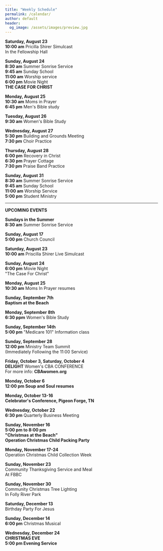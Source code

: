```yaml
---
title: "Weekly Schedule"
permalink: /calendar/
author: default
header:
  og_image: /assets/images/preview.jpg
---
```


<!--
**Example Day**
[10:00 am] Two Spaces At The End Of The Line ->
--
 title: "Weekly Schedule"
permalink: /calendar/
author: default
header:
  og_image: /assets/images/preview.jpg
---

<!--
**Example Day**
[10:00 am] Two Spaces At The End Of The Line ->
-->


**Saturday, August 23**  
**10:00 am** Pricilla Shirer Simulcast  
In the Fellowship Hall

**Sunday, August 24**  
**8:30 am** Summer Sonrise Service  
**9:45 am** Sunday School  
**11:00 am** Worship service  
**6:00 pm** Movie Night  
**THE CASE FOR CHRIST**


**Monday, August 25**   
**10:30 am**  Moms in Prayer  
**6:45 pm** Men's Bible study  

**Tuesday, August 26**  
**9:30 am** Women's Bible Study  
  

**Wednesday, August 27**  
**5:30 pm** Building and Grounds Meeting    
**7:30 pm** Choir Practice  

  **Thursday, August 28**     
  **6:00 pm** Recovery in Christ  
  **6:30 pm** Prayer Cottage  
  **7:30 pm** Praise Band Practice   

  **Sunday, August 31**  
  **8:30 am** Summer Sonrise Service  
  **9:45 am** Sunday School  
  **11:00 am** Worship Service  
  **5:00 pm**  Student Ministry 
  

   
  





<hr>  

  **UPCOMING EVENTS** 


 
**Sundays in the Summer**   
**8:30 am** Summer Sonrise Service  

  
 **Sunday, August 17**  
 **5:00 pm** Church Council  

**Saturday, August 23**  
**10:00 am** Priscilla Shirer Live Simulcast

  **Sunday, August 24**  
  **6:00 pm** Movie Night  
  "The Case For Christ"

  **Monday, August 25**  
  **10:30 am** Moms In Prayer resumes  

  **Sunday, September 7th**  
  **Baptism at the Beach**   

  **Monday, September 8th**  
  **6:30 ppm** Women's Bible Study

  **Sunday, September 14th**  
  **5:00 pm** "Medicare 101" Information class
  

  **Sunday, September 28**  
  **12:00 pm** Ministry Team Summit  
  (Immediately Following the 11:00 Service)

  

  **Friday, October 3, Saturday, October 4**  
  **DELIGHT** Women's CBA CONFERENCE  
  For more info: **CBAwomen.org**

  **Monday, October 6**  
  **12:00 pm Soup and Soul resumes**

  **Monday, October 13-16**  
  **Celebrator's Conference, Pigeon Forge, TN**

  **Wednesday, October 22**  
  **6:30 pm** Quarterly Business Meeting  

  **Sunday, November 16**  
  **5:00 pm to 8:00 pm**  
  **"Christmas at the Beach"**  
  **Operation Christmas Child Packing Party**  

  **Monday, November 17-24**  
  Operation Christmas Child Collection Week   

  **Sunday, November 23**  
  Community Thanksgiving Service and Meal  
  At FBBC  

  **Sunday, November 30**  
  Community Christmas Tree Lighting   
  In Folly River Park

  **Saturday, December 13**  
  Birthday Party For Jesus  

  **Sunday, December 14**  
  **6:00 pm** Christmas Musical  

  **Wednesday, December 24**  
  **CHRISTMAS EVE**  
  **5:00 pm Evening Service**

    

    



<!--





<!--

# Special Events

**Movie Night**
"The Jesus Revolution"
Sunday, June 23 at 6:00 pm
_Free admission, popcorn, and drinks_

![Jesus Revolution](/assets/images/jesus_revolution.png)

-->
